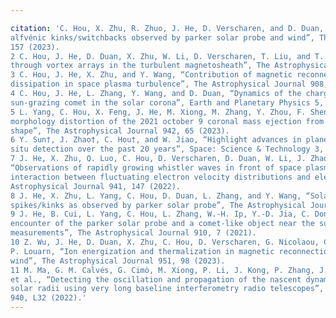 ```yaml
---

citation: 'C. Hou, X. Zhu, R. Zhuo, J. He, D. Verscharen, and D. Duan, “Nature, generation, and dissipation of
alfvénic kinks/switchbacks observed by parker solar probe and wind”, The Astrophysical Journal 950,
157 (2023).
2 C. Hou, J. He, D. Duan, X. Zhu, W. Li, D. Verscharen, T. Liu, and T. Wang, “Efficient energy conversion
through vortex arrays in the turbulent magnetosheath”, The Astrophysical Journal 946, 13 (2023).
3 C. Hou, J. He, X. Zhu, and Y. Wang, “Contribution of magnetic reconnection events to energy
dissipation in space plasma turbulence”, The Astrophysical Journal 908, 237 (2021).
4 C. Hou, J. He, L. Zhang, Y. Wang, and D. Duan, “Dynamics of the charged particles released from a
sun-grazing comet in the solar corona”, Earth and Planetary Physics 5, 232–238 (2021).
5 L. Yang, C. Hou, X. Feng, J. He, M. Xiong, M. Zhang, Y. Zhou, F. Shen, X. Zhao, H. Li, et al., “Global
morphology distortion of the 2021 october 9 coronal mass ejection from an ellipsoid to a concave
shape”, The Astrophysical Journal 942, 65 (2023).
6 Y. Sun†, J. Zhao†, C. Hou†, and W. Jiao, “Highlight advances in planetary physics in the solar system: in
situ detection over the past 20 years”, Space: Science & Technology 3, 0007 (2023).
7 J. He, X. Zhu, Q. Luo, C. Hou, D. Verscharen, D. Duan, W. Li, J. Zhao, T. Wang, D. B. Graham, et al.,
“Observations of rapidly growing whistler waves in front of space plasma shock due to resonance
interaction between fluctuating electron velocity distributions and electromagnetic fields”, The
Astrophysical Journal 941, 147 (2022).
8 J. He, X. Zhu, L. Yang, C. Hou, D. Duan, L. Zhang, and Y. Wang, “Solar origin of compressive alfvénic
spikes/kinks as observed by parker solar probe”, The Astrophysical Journal Letters 913, L14 (2021).
9 J. He, B. Cui, L. Yang, C. Hou, L. Zhang, W.-H. Ip, Y.-D. Jia, C. Dong, D. Duan, Q. Zong, et al., “The
encounter of the parker solar probe and a comet-like object near the sun: model predictions and
measurements”, The Astrophysical Journal 910, 7 (2021).
10 Z. Wu, J. He, D. Duan, X. Zhu, C. Hou, D. Verscharen, G. Nicolaou, C. J. Owen, A. Fedorov, and
P. Louarn, “Ion energization and thermalization in magnetic reconnection exhaust region in the solar
wind”, The Astrophysical Journal 951, 98 (2023).
11 M. Ma, G. M. Calvés, G. Cimò, M. Xiong, P. Li, J. Kong, P. Zhang, J. He, L. Liu, P. Kummamuru, C. Hou,
et al., “Detecting the oscillation and propagation of the nascent dynamic solar wind structure at 2.6
solar radii using very long baseline interferometry radio telescopes”, The Astrophysical Journal Letters
940, L32 (2022).'
---
```


